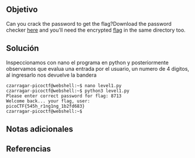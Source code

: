 ## Objetivo

Can you crack the password to get the flag?Download the password checker [here](https://artifacts.picoctf.net/c/12/level1.py) and you'll need the encrypted [flag](https://artifacts.picoctf.net/c/12/level1.flag.txt.enc) in the same directory too.
## Solución

Inspeccionamos con nano el programa en python y posteriormente observamos que evalua una entrada por el usuario, un numero de 4 digitos, al ingresarlo nos devuelve la bandera

```
czarragar-picoctf@webshell:~$ nano level1.py 
czarragar-picoctf@webshell:~$ python3 level1.py 
Please enter correct password for flag: 8713
Welcome back... your flag, user:
picoCTF{545h_r1ng1ng_1b2fd683}
czarragar-picoctf@webshell:~$ 
```

## Notas adicionales

## Referencias

